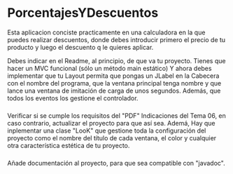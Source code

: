 # PorcentajesYDescuentos
Esta aplicacion conciste practicamente en una calculadora en la que puedes realizar descuentos, donde debes introducir primero el precio de tu producto y luego el descuento q le quieres aplicar.

Debes indicar en el Readme, al principio, de que va tu proyecto.
Tienes que hacer un MVC funcional (sólo un método main estático)
Y ahora debes implementar que tu Layout permita
que pongas un JLabel en la Cabecera con el nombre del programa,
que la ventana principal tenga nombre y
que lance una ventana de imitación de carga de unos segundos.
Además, que todos los eventos los gestione el controlador.
###

Verificar si se cumple los requisitos del "PDF" Indicaciones del Tema 06,
en caso contrario, actualizar el proyecto para que así sea.
Ademá, Hay que inplementar una clase "LooK" que gestione toda la configuración del proyecto 
como el nombre del título de cada ventana, el color y cualquier otra característica
estética de tu proyecto.
###

Añade documentación al proyecto,
para que sea compatible con "javadoc".
###
